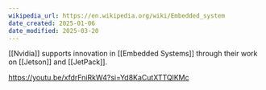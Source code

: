 ```yaml
---
wikipedia_url: https://en.wikipedia.org/wiki/Embedded_system
date_created: 2025-01-06
date_modified: 2025-03-20
---
```


[[Nvidia]] supports innovation in [[Embedded Systems]] through their work on [[Jetson]] and [[JetPack]]. 

https://youtu.be/xfdrFniRkW4?si=Yd8KaCutXTTQlKMc